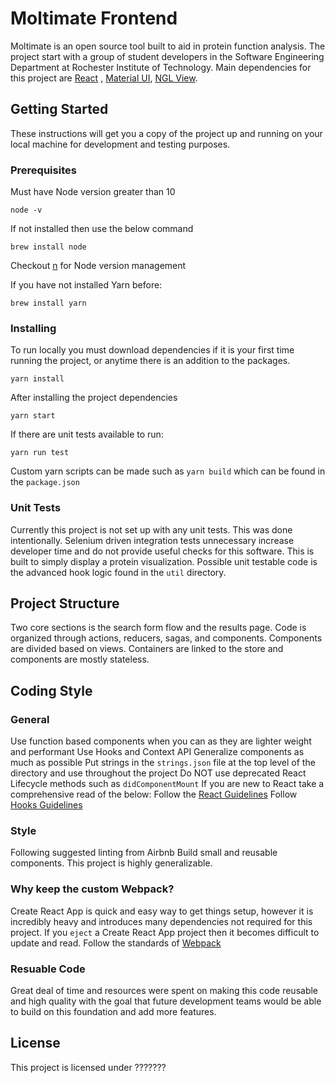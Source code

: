 # Moltimate Frontend

Moltimate is an open source tool built to aid in protein function analysis. The project start with a group of student developers in the Software Engineering Department at Rochester Institute of Technology. Main dependencies for this project are  [React](https://reactjs.org/docs/getting-started.html) , [Material UI](https://material-ui.com/), [NGL View](https://github.com/arose/nglview).

## Getting Started

These instructions will get you a copy of the project up and running on your local machine for development and testing purposes.

### Prerequisites

Must have Node version greater than 10 
```
node -v
```
If not installed then use the below command
```
brew install node
```
Checkout [n](https://github.com/tj/n) for Node version management

If you have not installed Yarn before:
```
brew install yarn
```

### Installing

To run locally you must download dependencies if it is your first time running the project, or anytime there is an addition to the packages.

```
yarn install
```

After installing the project dependencies 

```
yarn start
```

If there are unit tests available to run:
```
yarn run test
```

Custom yarn scripts can be made such as `yarn build` which can be found in the `package.json`

### Unit Tests

Currently this project is not set up with any unit tests. This was done intentionally. Selenium driven integration tests unnecessary  increase developer time and do not provide useful checks for this software. This is built to simply display a protein visualization. Possible unit testable code is the advanced hook logic found in the `util` directory.

## Project Structure

Two core sections is the search form flow and the results page. Code is organized through actions, reducers, sagas, and components. Components are divided based on views. Containers are linked to the store and components are mostly stateless. 

## Coding Style
### General
Use function based components when you can as they are lighter weight and performant
Use Hooks and Context API 
Generalize components as much as possible
Put strings in the `strings.json` file at the top level of the directory and use throughout the project
Do NOT use deprecated React Lifecycle methods such as `didComponentMount`
If you are new to React take a comprehensive read of the below: 
    Follow the [React Guidelines](https://reactjs.org/docs/hello-world.html) 
    Follow [Hooks Guidelines](https://reactjs.org/docs/hooks-rules.html)

### Style
Following suggested linting from Airbnb
Build small and reusable components. This project is highly generalizable. 

### Why keep the custom Webpack?
Create React App is quick and easy way to get things setup, however it is incredibly heavy and introduces many dependencies not required for this project. If you `eject` a Create React App project then it becomes difficult to update and read. Follow the standards of [Webpack](https://webpack.js.org/)  

### Resuable Code
Great deal of time and resources were spent on making this code reusable and high quality with the goal that future development teams would be able to build on this foundation and add more features.
   
## License

This project is licensed under ??????? 
